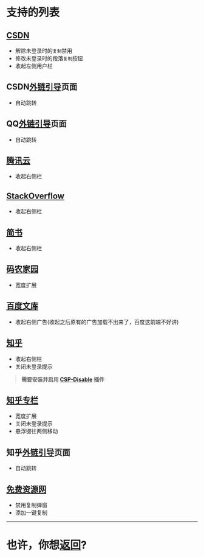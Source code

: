 # 支持的列表
## [CSDN](https://blog.csdn.net/)
+ 解除未登录时的`复制`禁用
+ 修改未登录时的段落`复制`按钮
+ 收起左侧用户栏

## CSDN[外链引导](https://link.csdn.net)页面
+ 自动跳转

## QQ[外链引导](https://c.pc.qq.com)页面
+ 自动跳转

## [腾讯云](https://cloud.tencent.com)
+ 收起右侧栏

## [StackOverflow](https://stackoverflow.com)
+ 收起右侧栏

## [简书](https://www.jianshu.com)
+ 收起右侧栏

## [码农家园](https://www.codenong.com)
+ 宽度扩展

## [百度文库](https://wenku.baidu.com)
+ 收起右侧广告(收起之后原有的广告加载不出来了，百度这前端不好讲)

## [知乎](https://www.zhihu.com/)
+ 收起右侧栏
+ 关闭未登录提示
>**需要安装并启用 [CSP-Disable](https://github.com/PhilGrayson/chrome-csp-disable) 插件** 

## [知乎专栏](https://zhuanlan.zhihu.com)
+ 宽度扩展
+ 关闭未登录提示
+ 悬浮键往两侧移动

## 知乎[外链引导](https://link.zhihu.com/)页面
+ 自动跳转

## [免费资源网](https://www.aliyunjc.net/)
+ 禁用复制弹窗
+ 添加一键复制

---
# 也许，你想[返回](README.md)?